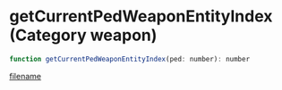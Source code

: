 # getCurrentPedWeaponEntityIndex (Category weapon)

```js
function getCurrentPedWeaponEntityIndex(ped: number): number
```

[filename](getCurrentPedWeaponEntityIndex_m.md ':include')